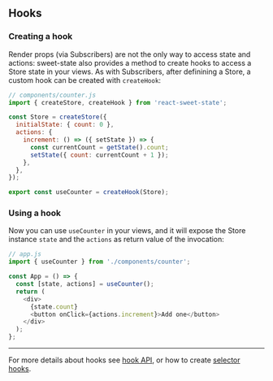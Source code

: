 ## Hooks

### Creating a hook

Render props (via Subscribers) are not the only way to access state and actions: sweet-state also provides a method to create hooks to access a Store state in your views.
As with Subscribers, after definining a Store, a custom hook can be created with `createHook`:

```js
// components/counter.js
import { createStore, createHook } from 'react-sweet-state';

const Store = createStore({
  initialState: { count: 0 },
  actions: {
    increment: () => ({ setState }) => {
      const currentCount = getState().count;
      setState({ count: currentCount + 1 });
    },
  },
});

export const useCounter = createHook(Store);
```

### Using a hook

Now you can use `useCounter` in your views, and it will expose the Store instance `state` and the `actions` as return value of the invocation:

```js
// app.js
import { useCounter } from './components/counter';

const App = () => {
  const [state, actions] = useCounter();
  return (
    <div>
      {state.count}
      <button onClick={actions.increment}>Add one</button>
    </div>
  );
};
```

---

For more details about hooks see [hook API](../api/hook.md), or how to create [selector hooks](../advanced/selector.md).
